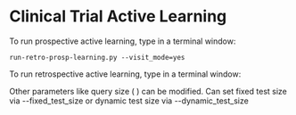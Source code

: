 # Clinical Trial Active Learning

To run prospective active learning, type in a terminal window:
```
run-retro-prosp-learning.py --visit_mode=yes
```

To run retrospective active learning, type in a terminal window:

Other parameters like query size ( ) can be modified. Can set fixed test size via --fixed_test_size or dynamic test size via --dynamic_test_size
